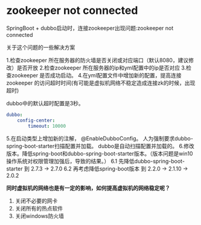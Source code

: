 # zookeeper not connected

SpringBoot + dubbo启动时，连接zookeeper出现问题:zookeeper not connected

关于这个问题的一些解决方案

1.检查zookeeper 所在服务器的防火墙是否关闭或对应端口（默认8080，建议修改）是否开放
2.检查zookeeper 所在服务器的ip和yml配置中的ip是否对应
3.检查zookeeper 是否成功启动。
4.在yml配置文件中增加新的配置，提高连接zookeeper 的访问超时时间(有可能是虚拟机网络不稳定造成连接zk的时候，出现超时)

dubbo中的默认超时配置是3秒。

~~~yml
dubbo:
	config-center:
		timeout: 10000
~~~

5.在启动类型上增加新的注解， @EnableDubboConfig。 人为强制要求dubbo-spring-boot-starter扫描配置并加载。 dubbo是自动扫描配置并加载的。
6.修改版本。降低spring-boot和dubbo-spring-boot-starter版本。（版本问题是win10操作系统对权限管理加强后，导致的结果。）
	6.1 先降低dubbo-spring-boot-starter 到 2.7.3 -> 2.7.0
	6.2 再考虑降低spring-boot版本 到 2.2.0 -> 2.1.10 -> 2.0.2

**同时虚拟机的网络也是有一定的影响，如何提高虚拟机的网络稳定呢？**　　

1. 关闭不必要的网卡
2. 关闭所有的热点软件
3. 关闭windows防火墙